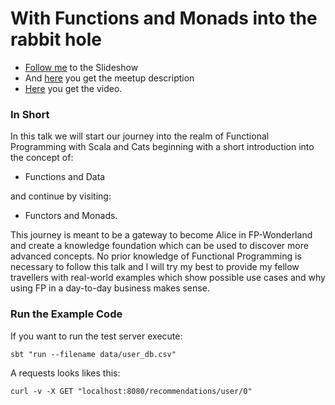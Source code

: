 # With Functions and Monads into the rabbit hole
 - [Follow me](https://pheymann.github.io/meetup-with-functions-and-monads-into-the-rabbit-hole/) to the Slideshow
 - And [here](https://www.meetup.com/de-DE/Scala-Hamburg/events/240727416/?comment_table_id=482166437&comment_table_name=event_comment) you get the meetup description
 - [Here](https://youtu.be/idq7uUfF-io) you get the video.
  
### In Short
In this talk we will start our journey into the realm of Functional Programming with Scala and Cats beginning with a short introduction into the concept of: 

 - Functions and Data 

and continue by visiting: 

 - Functors and Monads.

This journey is meant to be a gateway to become Alice in FP-Wonderland and create a knowledge foundation which can be used to discover more advanced concepts. No prior knowledge of Functional Programming is necessary to follow this talk and I will try my best to provide my fellow travellers with real-world examples which show possible use cases and why using FP in a day-to-day business makes sense.

### Run the Example Code
If you want to run the test server execute:

```
sbt "run --filename data/user_db.csv"
```

A requests looks likes this:

```
curl -v -X GET "localhost:8080/recommendations/user/0"
```
